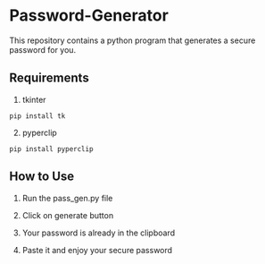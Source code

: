 # Password-Generator

This repository contains a python program that generates a secure password for you.


## Requirements

1. tkinter 
```shell
pip install tk
```

2. pyperclip 
```shell
pip install pyperclip
```
## How to Use

1. Run the pass_gen.py file 

2. Click on generate button

3. Your password is already in the clipboard 

4. Paste it and enjoy your secure password
